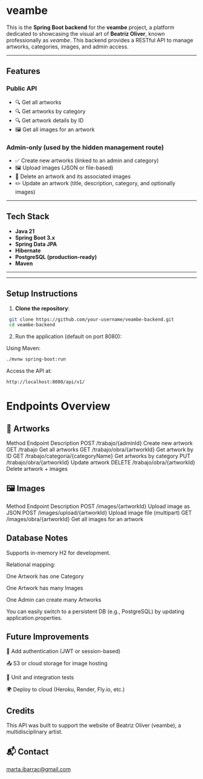 # veambe 

This is the **Spring Boot backend** for the **veambe** project, a platform dedicated to showcasing the visual art of **Beatriz Oliver**, known professionally as *veambe*. This backend provides a RESTful API to manage artworks, categories, images, and admin access.

---

##  Features

### Public API
- 🔍 Get all artworks
- 🔍 Get artworks by category
- 🔍 Get artwork details by ID
- 🖼️ Get all images for an artwork

### Admin-only (used by the hidden management route)
- ✅ Create new artworks (linked to an admin and category)
- 🖼️ Upload images (JSON or file-based)
- 🧹 Delete an artwork and its associated images
- ✏️ Update an artwork (title, description, category, and optionally images)

---

## Tech Stack

- **Java 21**
- **Spring Boot 3.x**
- **Spring Data JPA**
- **Hibernate**
- **PostgreSQL (production-ready)**
- **Maven**

---

---

##  Setup Instructions

1. **Clone the repository**:

  ```bash
   git clone https://github.com/your-username/veambe-backend.git
   cd veambe-backend
`````

2. Run the application (default on port 8080):

Using Maven:
  ```bash
 ./mvnw spring-boot:run
`````
Access the API at:
  ```bash
http://localhost:8080/api/v1/
`````

#  Endpoints Overview
## 🎨 Artworks
Method	Endpoint	Description
POST	/trabajo/{adminId}	Create new artwork
GET	/trabajo	Get all artworks
GET	/trabajo/obra/{artworkId}	Get artwork by ID
GET	/trabajo/categoria/{categoryName}	Get artworks by category
PUT	/trabajo/obra/{artworkId}	Update artwork
DELETE	/trabajo/obra/{artworkId}	Delete artwork + images

## 🖼️ Images
Method	Endpoint	Description
POST	/images/{artworkId}	Upload image as JSON
POST	/images/upload/{artworkId}	Upload image file (multipart)
GET	/images/obra/{artworkId}	Get all images for an artwork

## Database Notes
Supports in-memory H2 for development.

Relational mapping:

One Artwork has one Category

One Artwork has many Images

One Admin can create many Artworks

You can easily switch to a persistent DB (e.g., PostgreSQL) by updating application.properties.
## Future Improvements
🔐 Add authentication (JWT or session-based)

📤 S3 or cloud storage for image hosting

🧪 Unit and integration tests

🌍 Deploy to cloud (Heroku, Render, Fly.io, etc.)

## Credits
This API was built to support the website of Beatriz Oliver (veambe), a multidisciplinary artist.

## 📬 Contact
marta.ibarrac@gmail.com
